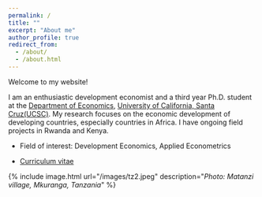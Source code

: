 ```yaml
---
permalink: /
title: ""
excerpt: "About me"
author_profile: true
redirect_from: 
  - /about/
  - /about.html
---
```








Welcome to my website! 

I am an enthusiastic development economist and a third year Ph.D. student at the [Department of Economics](https://economics.ucsc.edu/), [University of California, Santa Cruz(UCSC)](https://www.ucsc.edu/). My research focuses on the economic development of developing countries, especially countries in Africa. I have ongoing field projects in Rwanda and Kenya.

* Field of interest: Development Economics, Applied Econometrics

* [Curriculum vitae](/files/CV_GuanghongXu.pdf)


{% include image.html url="/images/tz2.jpeg" description="_Photo: Matanzi village, Mkuranga, Tanzania_" %}
